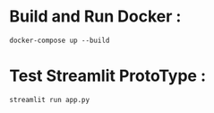 # Build and Run Docker :
```
docker-compose up --build
```

# Test Streamlit ProtoType :
```
streamlit run app.py
```
